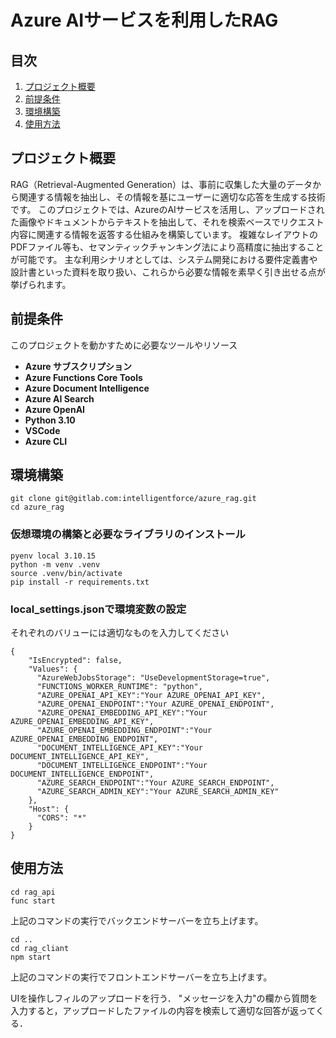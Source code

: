 # Azure AIサービスを利用したRAG 
 
 
## 目次
 
1. [プロジェクト概要](#プロジェクト概要)
2. [前提条件](#前提条件)
3. [環境構築](#環境構築)
4. [使用方法](#使用方法)
 
 
 
## プロジェクト概要
 
RAG（Retrieval-Augmented Generation）は、事前に収集した大量のデータから関連する情報を抽出し、その情報を基にユーザーに適切な応答を生成する技術です。
このプロジェクトでは、AzureのAIサービスを活用し、アップロードされた画像やドキュメントからテキストを抽出して、それを検索ベースでリクエスト内容に関連する情報を返答する仕組みを構築しています。
複雑なレイアウトのPDFファイル等も、セマンティックチャンキング法により高精度に抽出することが可能です。
主な利用シナリオとしては、システム開発における要件定義書や設計書といった資料を取り扱い、これらから必要な情報を素早く引き出せる点が挙げられます。

 
## 前提条件
 
このプロジェクトを動かすために必要なツールやリソース
 
- **Azure サブスクリプション**
- **Azure Functions Core Tools**
- **Azure Document Intelligence**
- **Azure AI Search**
- **Azure OpenAI**
- **Python 3.10**
- **VSCode**
- **Azure CLI**
 
 
 
## 環境構築
 
```
git clone git@gitlab.com:intelligentforce/azure_rag.git
cd azure_rag
```
 
### 仮想環境の構築と必要なライブラリのインストール
 
```
pyenv local 3.10.15
python -m venv .venv
source .venv/bin/activate
pip install -r requirements.txt
```
 
### local_settings.jsonで環境変数の設定
それぞれのバリューには適切なものを入力してください
```
{
    "IsEncrypted": false,
    "Values": {
      "AzureWebJobsStorage": "UseDevelopmentStorage=true",
      "FUNCTIONS_WORKER_RUNTIME": "python",
      "AZURE_OPENAI_API_KEY":"Your AZURE_OPENAI_API_KEY",
      "AZURE_OPENAI_ENDPOINT":"Your AZURE_OPENAI_ENDPOINT",
      "AZURE_OPENAI_EMBEDDING_API_KEY":"Your AZURE_OPENAI_EMBEDDING_API_KEY",
      "AZURE_OPENAI_EMBEDDING_ENDPOINT":"Your AZURE_OPENAI_EMBEDDING_ENDPOINT",
      "DOCUMENT_INTELLIGENCE_API_KEY":"Your DOCUMENT_INTELLIGENCE_API_KEY",
      "DOCUMENT_INTELLIGENCE_ENDPOINT":"Your DOCUMENT_INTELLIGENCE_ENDPOINT",
      "AZURE_SEARCH_ENDPOINT":"Your AZURE_SEARCH_ENDPOINT",
      "AZURE_SEARCH_ADMIN_KEY":"Your AZURE_SEARCH_ADMIN_KEY"
    },
    "Host": {
      "CORS": "*"
    }
}
```
 
 
 
## 使用方法
 
```
cd rag_api
func start
```
 
上記のコマンドの実行でバックエンドサーバーを立ち上げます。<br>

```
cd ..
cd rag_cliant
npm start
``` 
上記のコマンドの実行でフロントエンドサーバーを立ち上げます。<br>


UIを操作しフィルのアップロードを行う．
"メッセージを入力"の欄から質問を入力すると，アップロードしたファイルの内容を検索して適切な回答が返ってくる．
